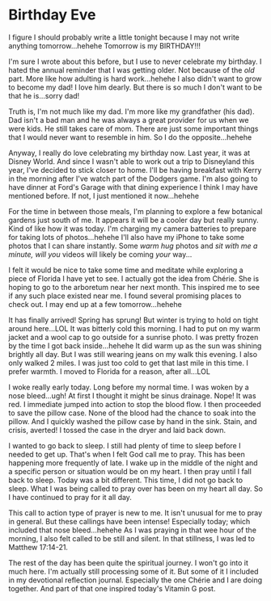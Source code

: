 # Birthday Eve

I figure I should probably write a little tonight because I may not write anything tomorrow...hehehe Tomorrow is my BIRTHDAY!!!

I'm sure I wrote about this before, but I use to never celebrate my birthday. I hated the annual reminder that I was getting older. Not because of the *old* part. More like how adulting is hard work...hehehe I also didn't want to grow to become my dad! I love him dearly. But there is so much I don't want to be that he is...sorry dad!

Truth is, I'm not much like my dad. I'm more like my grandfather (his dad). Dad isn't a bad man and he was always a great provider for us when we were kids. He still takes care of mom. There are just some important things that I would never want to resemble in him. So I do the opposite...hehehe

Anyway, I really do love celebrating my birthday now. Last year, it was at Disney World. And since I wasn't able to work out a trip to Disneyland this year, I've decided to stick closer to home. I'll be having breakfast with Kerry in the morning after I've watch part of the Dodgers game. I'm also going to have dinner at Ford's Garage with that dining experience I think I may have mentioned before. If not, I just mentioned it now...hehehe

For the time in between those meals, I'm planning to explore a few botanical gardens just south of me. It appears it will be a cooler day but really sunny. Kind of like how it was today. I'm charging my camera batteries to prepare for taking lots of photos...hehehe I'll also have my iPhone to take some photos that I can share instantly. Some *warm hug* photos and *sit with me a minute, will you* videos will likely be coming *your* way...

I felt it would be nice to take some time and meditate while exploring a piece of Florida I have yet to see. I actually got the idea from Chérie. She is hoping to go to the arboretum near her next month. This inspired me to see if any such place existed near me. I found several promising places to check out. I may end up at a few tomorrow...hehehe

It has finally arrived! Spring has sprung! But winter is trying to hold on tight around here...LOL It was bitterly cold this morning. I had to put on my warm jacket and a wool cap to go outside for a sunrise photo. I was pretty frozen by the time I got back inside...hehehe It did warm up as the sun was shining brightly all day. But I was still wearing jeans on my walk this evening. I also only walked 2 miles. I was just too cold to get that last mile in this time. I prefer warmth. I moved to Florida for a reason, after all...LOL

I woke really early today. Long before my normal time. I was woken by a nose bleed...ugh! At first I thought it might be sinus drainage. Nope! It was red. I immediate jumped into action to stop the blood flow. I then proceeded to save the pillow case. None of the blood had the chance to soak into the pillow. And I quickly washed the pillow case by hand in the sink. Stain, and crisis, averted! I tossed the case in the dryer and laid back down.

I wanted to go back to sleep. I still had plenty of time to sleep before I needed to get up. That's when I felt God call me to pray. This has been happening more frequently of late. I wake up in the middle of the night and a specific person or situation would be on my heart. I then pray until I fall back to sleep. Today was a bit different. This time, I did not go back to sleep. What I was being called to pray over has been on my heart all day. So I have continued to pray for it all day.

This call to action type of prayer is new to me. It isn't unusual for me to pray in general. But these callings have been intense! Especially today; which included that nose bleed...hehehe As I was praying in that wee hour of the morning, I also felt called to be still and silent. In that stillness, I was led to Matthew 17:14-21.

The rest of the day has been quite the spiritual journey. I won't go into it much here. I'm actually still processing some of it. But some of it I included in my devotional reflection journal. Especially the one Chérie and I are doing together. And part of that one inspired today's Vitamin G post.